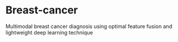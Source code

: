 # Breast-cancer
Multimodal breast cancer diagnosis using optimal feature fusion and lightweight deep learning technique

